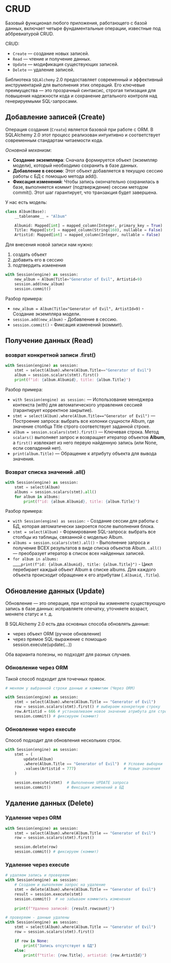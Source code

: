 # CRUD
Базовый функционал любого приложения, работающего с базой данных, включает четыре фундаментальные операции, известные под аббревиатурой CRUD.  

CRUD:  
- `Create` — создание новых записей.  
- `Read` — чтение и получение данных.  
- `Update` — модификация существующих записей.  
- `Delete` — удаление записей.  

Библиотека `SQLAlchemy` 2.0 предоставляет современный и эффективный инструментарий для выполнения этих операций. Его ключевые преимущества — это прозрачный синтаксис, строгая типизация для повышения надежности кода и сохранение детального контроля над генерируемыми SQL-запросами.

## Добавление записей (Create)

Операция создания (`Create`) является базовой при работе с ORM. В SQLAlchemy 2.0 этот процесс реализован интуитивно и соответствует современным стандартам читаемости кода.

*Основной механизм*:  
- **Создание экземпляра**: Сначала формируется объект (экземпляр модели), который необходимо сохранить в базе данных.  
- **Добавление в сессию**: Этот объект добавляется в текущую сессию работы с БД с помощью метода add().  
- **Фиксация изменений**: Чтобы запись окончательно сохранилась в базе, выполняется коммит (подтверждение) сессии методом commit(). Этот шаг гарантирует, что транзакция будет завершена.  

У нас есть модель:
```python
class Album(Base):
    __tablename__ = "Album"

    Albumid: Mapped[int] = mapped_column(Integer, primary_key = True)
    Title: Mapped[str] = mapped_column(String(160), nullable = False)
    Artistid: Mapped[int] = mapped_column(Integer, nullable = False)
```

Для внесения новой записи нам нужно:
1) создать объект
2) добавить его в сессию
3) подтвердить изменения

```python
with Session(engine) as session:    
    new_album = Album(Title="Generator of Evil", Artistid=9) 
    session.add(new_album)  
    session.commit()    
```

Разбор примера:  
- `new_album = Album(Title="Generator of Evil", ArtistId=9)` - Создание экземпляра модели.  
- `session.add(new_album)` - Добавление в сессию.  
- `session.commit()` - Фиксация изменений (коммит).  

## Получение данных (Read)

### возврат конкретной записи .first()

```python
with Session(engine) as session:
    stmt = select(Album).where(Album.Title=="Generator of Evil")
    album = session.scalars(stmt).first()
    print(f"id: {album.Albumid}, title: {album.Title}")
```

Разбор примера:    
- `with Session(engine) as session:` — Использование менеджера контекста (with) для автоматического управления сессией (гарантирует корректное закрытие).  
- `stmt = select(Album).where(Album.Title=="Generator of Evil")` — Построение запроса: выбрать все колонки сущности Album, где значение столбца Title строго соответствует заданной строке. 
- `album = session.scalars(stmt).first()` — Ключевая строка. Метод `scalars()` выполняет запрос и возвращает итератор объектов **Album**, а `first()` извлекает из него первую найденную запись (или None, если совпадений нет).  
- `print(album.Title)` — Обращение к атрибуту объекта для вывода значения.  

### Возврат списка значений .all()

```python
with Session(engine) as session:
    stmt = select(Album)
    albums = session.scalars(stmt).all() 
    for album in albums: 
        print(f"id: {album.Albumid}, title: {album.Title}") 
```
Разбор примера:   
- `with Session(engine) as session:` - Создание сессии для работы с БД, которая автоматически закроется после выполнения блока.  
- `stmt = select(Album)` - Формирование SQL-запроса: выбрать все столбцы из таблицы, связанной с моделью Album.  
- `albums = session.scalars(stmt).all()` - Выполнение запроса и получение ВСЕХ результатов в виде списка объектов Album. `.all()` — преобразует итератор в список всех найденных записей.
- `for album in albums:`  
  ____`print(f"id: {album.Albumid}, title: {album.Title}")` - Цикл перебирает каждый объект Album в списке albums. Для каждого объекта происходит обращение к его атрибутам (`.Albumid`, `.Title`).

## Обновление данных (Update)

Обновление — это операция, при которой вы изменяете существующую запись в базе данных: исправляете опечатку, уточняете возраст, меняете статус и т. д.  

В SQLAlchemy 2.0 есть два основных способа обновлять данные:  
- через объект ORM (ручное обновление)  
- через прямое SQL-выражение с помощью session.execute(update(...))  

Оба варианта полезны, но подходят для разных случаев.

### Обновление через ORM

Такой способ подходит для точечных правок. 
```python
# меняем у выбранной строки данные и коммитим (Через ORM)

with Session(engine) as session:
    stmt = select(Album).where(Album.Title == "Generator of Evil")
    row = session.scalars(stmt).first() # выбираем конкретную строку
    row.Artistid = 666 # устанавливаем новое значение атрибута для строки
    session.commit() # фиксируем (коммит)
```

### Обновление через execute

Способ подходит для обновления нескольких строк.  
```python
with Session(engine) as session:
    stmt = (
        update(Album)
        .where(Album.Title == "Generator of Evil")  # Условие выборки
        .values(Artistid = 777)                     # Новые значения
    )
        
    session.execute(stmt)  # Выполнение UPDATE запроса
    session.commit()       # Фиксация изменений в БД
```

## Удаление данных (Delete)

### Удаление через ORM

```python
with Session(engine) as session:
    stmt = select(Album).where(Album.Title == "Generator of Evil")
    row = session.scalars(stmt).first()

    session.delete(row)
    session.commit() # фиксируем (коммит)
```

### Удаление через execute

```python
# удаляем запись и проверяем
with Session(engine) as session:
    # Создаем и выполняем запрос на удаление
    stmt = delete(Album).where(Album.Title == "Generator of Evil")
    result = session.execute(stmt)
    session.commit()  # не забываем коммитить изменения
    
    print(f"Удалено записей: {result.rowcount}")

# проверяем - данные удалены
with Session(engine) as session:
    stmt = select(Album).where(Album.Title == "Generator of Evil")
    row = session.scalars(stmt).first()

    if row is None:
        print("Запись отсутствует в БД")
    else:
        print(f"title: {row.Title}, artistid: {row.ArtistId}")
```